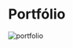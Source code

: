 # Portfólio

![portfolio](https://user-images.githubusercontent.com/110314344/219664848-9ac1c3ed-e432-41b9-b159-c0f5282bc69d.PNG)
